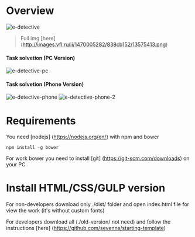# Overview

![e-detective](http://images.vfl.ru/ii/1470005092/f8fa39f6/13575401.jpg)

>Full img [here] (http://images.vfl.ru/ii/1470005282/838cb152/13575413.png)


#### Task solvetion (PC Version)
![e-detective-pc](http://images.vfl.ru/ii/1470006037/5fee555b/13575438.jpg)

#### Task solvetion (Phone Version)
![e-detective-phone](http://images.vfl.ru/ii/1470006134/a8200515/13575442.jpg)
![e-detective-phone-2](http://images.vfl.ru/ii/1470006166/e49abe1c/13575443.jpg)


# Requirements

You need [nodejs] (https://nodejs.org/en/) with npm and bower

    npm install -g bower
    
For work bower you need to install [git] (https://git-scm.com/downloads) on your PC

# Install HTML/CSS/GULP version

For non-developers download only ./dist/ folder and open index.html file for view the work (it's without custom fonts)

For developers download all (./old-version/ not need) and follow the instructions [here] (https://github.com/sevenns/starting-template)
